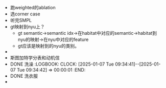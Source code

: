 - 跑weighted的ablation
- 选corner case
- 听完SMPL
- gt映射到nyu上？
	- gt semantic->semantic idx->在habitat中对应的semantic->habitat到nyu的映射->在nyu中对应的feature
	- gt应该是映射到的nyu的类别。
-
- 斯图加特学分表和动机信
- DONE 洗澡
  :LOGBOOK:
  CLOCK: [2025-01-07 Tue 09:34:41]--[2025-01-07 Tue 09:34:42] =>  00:00:01
  :END:
- DONE 洗衣服
-